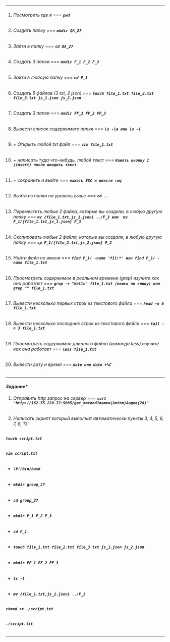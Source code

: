 ***
1. ###### *Посмотреть где я* === **`pwd`**  
2. ###### *Создать папку* === **`mkdir QA_27`** 
3. ###### *Зайти в папку* === **`cd QA_27`**  
4. ###### *Создать 3 папки* === **`mkdir F_1 F_2 F_3`**  
5. ###### *Зайти в любоую папку* === **`cd F_1`**
6. ###### *Создать 5 файлов (3 txt, 2 json)* === **`touch file_1.txt file_2.txt file_3.txt js_1.json js_2.json`**
7. ###### *Создать 3 папки* === **`mkdir FF_1 FF_2 FF_3`**
8. ###### *Вывести список содержимого папки* === **`ls -la или ls -l`**
9. ###### *+ Открыть любой txt файл* === **`vim file_1.txt`**
10. ###### *+ написать туда что-нибудь, любой текст* === **`Нажать кнопку I (insert) после вводить текст`**
11. ###### *+ сохранить и выйти* === **`нажать ESC и ввести :wq`**
12. ###### *Выйти из папки на уровень выше* === **`cd ..`**  

13. ###### *Переместить любые 2 файла, которые вы создали, в любую другую папку* === **`mv {file_1.txt,js_1.json} ../F_3 или  mv F_1/{file_1.txt,js_1.json} F_3`**
14. ###### *Скопировать любые 2 файла, которые вы создали, в любую другую папку* === **`cp F_1/{file_2.txt,js_2.json} F_2`**
15. ###### *Найти файл по имени* === **`find F_1/ -name 'fil\*' или find F_1/ -name file_1.txt`**
16. ###### *Просмотреть содержимое в реальном времени (grep) изучите как она работает* === **`grep -r "Hello" file_1.txt (поиск по слову) или grep "" file_1.txt`**
17. ###### *Вывести несколько первых строк из текстового файла* === **`head -n 6 file_1.txt`**
18. ###### *Вывести несколько последних строк из текстового файла* ===  **`tail -n 3 file_1.txt`**
19. ###### *Просмотреть содержимое длинного файла (команда less) изучите как она работает* === **`less file_1.txt`**
20. ###### *Вывести дату и время* === **`date или date +%C`**

___

#### *Задание\**
1. ###### *Отправить http запрос на сервер* === **`curl "http://162.55.220.72:5005/get_method?name=(Anton)&age=(28)"`**
2. ###### *Написать скрипт который выполнит автоматически пункты 3, 4, 5, 6, 7, 8, 13:*
  ###### **`touch script.txt`**
  ###### **`vim script.txt`** 
 - ###### **`\#!/bin/bash`**
 - ###### **`mkdir group_27`**
 - ###### **`cd group_27`**
 - ###### **`mkdir F_1 F_2 F_3`**
 - ###### **`cd F_1`**
 - ###### **`touch file_1.txt file_2.txt file_3.txt js_1.json js_2.json`**
 - ###### **`mkdir FF_1 FF_2 FF_3`**
 - ###### **`ls -l`**
 - ###### **`mv {file_1.txt,js_1.json} ../F_3`**
  ###### **`chmod +x ./script.txt`**
  ###### **`./script.txt`**
***
